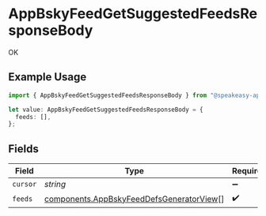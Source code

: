 # AppBskyFeedGetSuggestedFeedsResponseBody

OK

## Example Usage

```typescript
import { AppBskyFeedGetSuggestedFeedsResponseBody } from "@speakeasy-api/bluesky/models/operations";

let value: AppBskyFeedGetSuggestedFeedsResponseBody = {
  feeds: [],
};
```

## Fields

| Field                                                                                                | Type                                                                                                 | Required                                                                                             | Description                                                                                          |
| ---------------------------------------------------------------------------------------------------- | ---------------------------------------------------------------------------------------------------- | ---------------------------------------------------------------------------------------------------- | ---------------------------------------------------------------------------------------------------- |
| `cursor`                                                                                             | *string*                                                                                             | :heavy_minus_sign:                                                                                   | N/A                                                                                                  |
| `feeds`                                                                                              | [components.AppBskyFeedDefsGeneratorView](../../models/components/appbskyfeeddefsgeneratorview.md)[] | :heavy_check_mark:                                                                                   | N/A                                                                                                  |